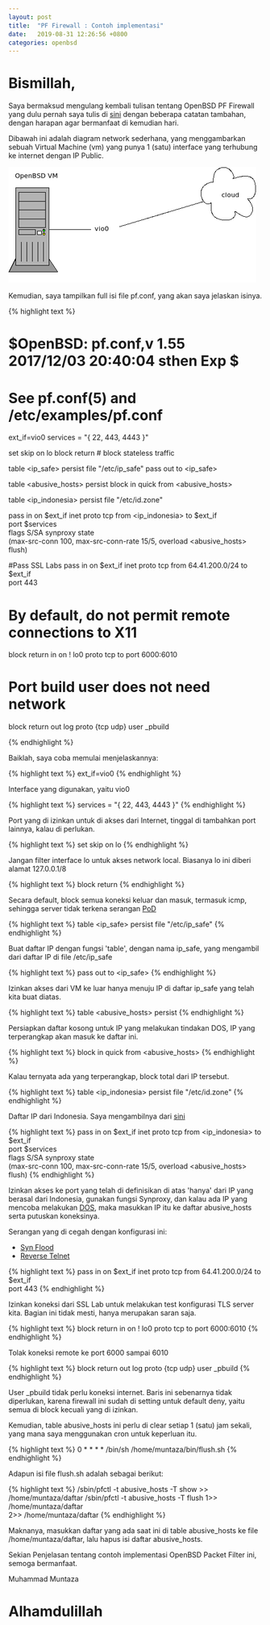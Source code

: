 ```yaml
---
layout: post
title:  "PF Firewall : Contoh implementasi"
date:   2019-08-31 12:26:56 +0800
categories: openbsd
---
```


# Bismillah,

Saya bermaksud mengulang kembali tulisan tentang OpenBSD PF Firewall
yang dulu pernah saya tulis di [sini](https://muntaza.wordpress.com/2016/08/17/openbsd-pf-firewall-untuk-terima-koneksi-hanya-dari-ip-indonesia/) dengan beberapa catatan tambahan, dengan harapan agar bermanfaat di kemudian hari.

Dibawah ini adalah diagram network sederhana, yang menggambarkan sebuah Virtual Machine (vm) yang punya 1 (satu) interface yang terhubung ke internet dengan IP Public.

![network diagram](/assets/pf1.png)

Kemudian, saya tampilkan full isi file pf.conf, yang akan saya jelaskan isinya.

{% highlight text %}
#       $OpenBSD: pf.conf,v 1.55 2017/12/03 20:40:04 sthen Exp $
#
# See pf.conf(5) and /etc/examples/pf.conf

ext_if=vio0
services = "{ 22, 443, 4443 }"

set skip on lo
block return    # block stateless traffic

table <ip_safe> persist file "/etc/ip_safe"
pass out to <ip_safe>


table <abusive_hosts> persist
block in quick from <abusive_hosts>

table <ip_indonesia> persist file "/etc/id.zone"

pass in on $ext_if inet proto tcp from <ip_indonesia> to $ext_if \
    port $services  \
    flags S/SA synproxy state \
    (max-src-conn 100, max-src-conn-rate 15/5, overload <abusive_hosts> flush)



#Pass SSL Labs
pass in on $ext_if inet proto tcp from 64.41.200.0/24 to $ext_if \
    port 443


# By default, do not permit remote connections to X11
block return in on ! lo0 proto tcp to port 6000:6010

# Port build user does not need network
block return out log proto {tcp udp} user _pbuild


{% endhighlight %}

Baiklah, saya coba memulai menjelaskannya:

{% highlight text %}
ext_if=vio0
{% endhighlight %}

Interface yang digunakan, yaitu vio0

{% highlight text %}
services = "{ 22, 443, 4443 }"
{% endhighlight %}

Port yang di izinkan untuk di akses dari Internet, tinggal di tambahkan port lainnya, kalau di perlukan.

{% highlight text %}
set skip on lo
{% endhighlight %}

Jangan filter interface lo untuk akses network local. Biasanya lo ini diberi alamat 127.0.0.1/8

{% highlight text %}
block return
{% endhighlight %}

Secara default, block semua koneksi keluar dan masuk, termasuk icmp, sehingga server tidak terkena serangan [PoD](https://en.wikipedia.org/wiki/Ping_of_death)

{% highlight text %}
table <ip_safe> persist file "/etc/ip_safe"
{% endhighlight %}

Buat daftar IP dengan fungsi 'table', dengan nama ip_safe, yang mengambil dari daftar IP di file /etc/ip_safe

{% highlight text %}
pass out to <ip_safe>
{% endhighlight %}

Izinkan akses dari VM ke luar hanya menuju IP di daftar ip_safe yang telah kita buat diatas.

{% highlight text %}
table <abusive_hosts> persist
{% endhighlight %}

Persiapkan daftar kosong untuk IP yang melakukan tindakan DOS, IP yang terperangkap akan masuk ke daftar ini.

{% highlight text %}
block in quick from <abusive_hosts>
{% endhighlight %}

Kalau ternyata ada yang terperangkap, block total dari IP tersebut.

{% highlight text %}
table <ip_indonesia> persist file "/etc/id.zone"
{% endhighlight %}

Daftar IP dari Indonesia. Saya mengambilnya dari [sini](http://www.ipdeny.com/ipblocks/)

{% highlight text %}
pass in on $ext_if inet proto tcp from <ip_indonesia> to $ext_if \
    port $services  \
    flags S/SA synproxy state \
    (max-src-conn 100, max-src-conn-rate 15/5, overload <abusive_hosts> flush)
{% endhighlight %}

Izinkan akses ke port yang telah di definisikan di atas 'hanya' dari IP yang berasal dari Indonesia, gunakan fungsi Synproxy, dan kalau ada IP yang mencoba melakukan [DOS](https://en.wikipedia.org/wiki/Denial-of-service_attack), maka masukkan IP itu ke daftar abusive_hosts serta putuskan koneksinya.

Serangan yang di cegah dengan konfigurasi ini:
- [Syn Flood](https://www.imperva.com/learn/application-security/syn-flood/)
- [Reverse Telnet](https://en.wikipedia.org/wiki/Reverse_connection)


{% highlight text %}
pass in on $ext_if inet proto tcp from 64.41.200.0/24 to $ext_if \
    port 443
{% endhighlight %}

Izinkan koneksi dari SSL Lab untuk melakukan test konfigurasi TLS server kita. Bagian ini tidak mesti, hanya merupakan saran saja.

{% highlight text %}
block return in on ! lo0 proto tcp to port 6000:6010
{% endhighlight %}

Tolak koneksi remote ke port 6000 sampai 6010

{% highlight text %}
block return out log proto {tcp udp} user _pbuild
{% endhighlight %}

User _pbuild tidak perlu koneksi internet. Baris ini sebenarnya tidak diperlukan, karena firewall ini sudah di setting untuk default deny, yaitu semua di block kecuali yang di izinkan.


Kemudian, table abusive_hosts ini perlu di clear setiap 1 (satu) jam sekali, yang mana saya menggunakan cron untuk keperluan itu.

{% highlight text %}
0       *       *       *       *       /bin/sh /home/muntaza/bin/flush.sh
{% endhighlight %}

Adapun isi file flush.sh adalah sebagai berikut:

{% highlight text %}
/sbin/pfctl -t abusive_hosts -T show >> /home/muntaza/daftar
/sbin/pfctl -t abusive_hosts -T flush 1>> /home/muntaza/daftar \
     2>> /home/muntaza/daftar
{% endhighlight %}

Maknanya, masukkan daftar yang ada saat ini di table abusive_hosts ke file /home/muntaza/daftar, lalu hapus isi daftar abusive_hosts.

Sekian Penjelasan tentang contoh implementasi OpenBSD Packet Filter ini, semoga bermanfaat.


Muhammad Muntaza

# Alhamdulillah
